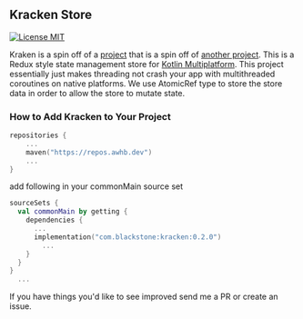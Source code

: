 ## Kracken Store

[![License MIT](https://img.shields.io/badge/license-MIT-blue.svg?style=flat-square)](https://github.com/ReSwift/ReSwift/blob/master/LICENSE.md)

Kraken is a spin off of a [project](https://github.com/ReSwift/ReSwift) that is a spin off of [another project](https://github.com/xorum-io/ReKamp). This is a Redux style state management store for 
[Kotlin Multiplatform](https://kotlinlang.org/docs/multiplatform.html). This project essentially just makes threading not crash
your app with multithreaded coroutines on native platforms. We use AtomicRef type 
to store the store data in order to allow the store to mutate state. 

### How to Add Kracken to Your Project

```kotlin 
repositories {
    ... 
    maven("https://repos.awhb.dev")
    ...
}
```

add following in your commonMain source set
```kotlin
sourceSets {
  val commonMain by getting {
    dependencies {
      ...
      implementation("com.blackstone:kracken:0.2.0")
        ...
    }
  }
}
  ...
```


If you have things you'd like to see improved send me a PR or create an issue. 